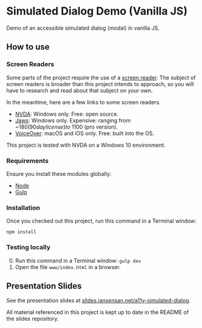 # Simulated Dialog Demo (Vanilla JS)

Demo of an accessible simulated dialog (modal) in vanilla JS.


## How to use

### Screen Readers

Some parts of the project require the use of a [screen reader](https://en.wikipedia.org/wiki/Screen_reader). The subject of screen readers is broader than this project intends to approach, so you will have to research and read about that subject on your own.

In the meantime, here are a few links to some screen readers.

- [NVDA](https://www.nvaccess.org/): Windows only. Free: open source.
- [Jaws](http://www.freedomscientific.com/Products/Blindness/JAWS): Windows only. Expensive: ranging from ~$180 (90 day license) to ~$1100 (pro version).
- [VoiceOver](http://www.apple.com/ca/accessibility/mac/vision/): macOS and iOS only. Free: built into the OS.


This project is tested with NVDA on a Windows 10 environment.


### Requirements

Ensure you install these modules globally:

- [Node](https://nodejs.org/)
- [Gulp](http://gulpjs.com/)


### Installation

Once you checked out this project, run this command in a Terminal window:

    npm install


### Testing locally

0. Run this command in a Terminal window: `gulp dev`
0. Open the file `www/index.html` in a browser.


## Presentation Slides

See the presentation slides at [slides.jansensan.net/a11y-simulated-dialog](http://slides.jansensan.net/a11y-simulated-dialog).

All material referenced in this project is kept up to date in the README of the slides repository.
